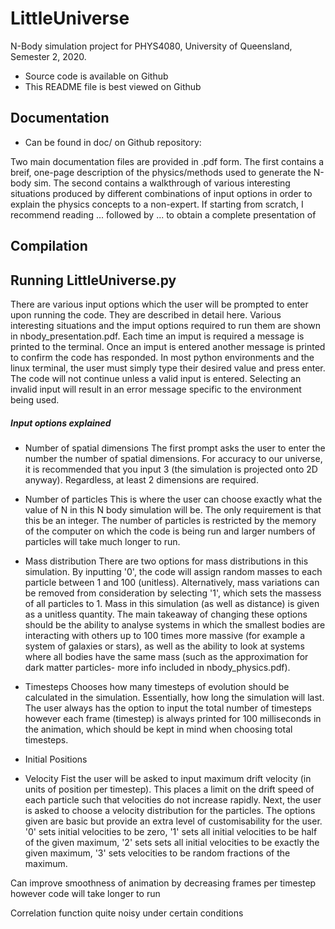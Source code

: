 # LittleUniverse
N-Body simulation project for PHYS4080, University of Queensland, Semester 2, 2020.

- Source code is available on Github
- This README file is best viewed on Github

## Documentation
- Can be found in doc/ on Github repository: 

Two main documentation files are provided in .pdf form. The first contains a breif, one-page description of the physics/methods used to generate the N-body sim. The second contains a walkthrough of various interesting situations produced by different combinations of input options in order to explain the physics concepts to a non-expert. If starting from scratch, I recommend reading ... followed by ... to obtain a complete presentation of

## Compilation


## Running LittleUniverse.py
There are various input options which the user will be prompted to enter upon running the code. They are described in detail here. Various interesting situations and the imput options required to run them are shown in nbody_presentation.pdf. Each time an imput is required a message is printed to the terminal. Once an imput is entered another message is printed to confirm the code has responded. In most python environments and the linux terminal, the user must simply type their desired value and press enter. The code will not continue unless a valid input is entered. Selecting an invalid input will result in an error message specific to the environment being used. 

##### Input options explained
- Number of spatial dimensions
The first prompt asks the user to enter the number the number of spatial dimensions. For accuracy to our universe, it is recommended that you input 3 (the simulation is projected onto 2D anyway). Regardless, at least 2 dimensions are required.

- Number of particles
This is where the user can choose exactly what the value of N in this N body simulation will be. The only requirement is that this be an integer. The number of particles is restricted by the memory of the computer on which the code is being run and larger numbers of particles will take much longer to run.

- Mass distribution
There are two options for mass distributions in this simulation. By inputting '0', the code will assign random masses to each particle between 1 and 100 (unitless). Alternatively, mass variations can be removed from consideration by selecting '1', which sets the massess of all particles to 1. Mass in this simulation (as well as distance) is given as a unitless quantity. The main takeaway of changing these options should be the ability to analyse systems in which the smallest bodies are interacting with others up to 100 times more massive (for example a system of galaxies or stars), as well as the ability to look at systems where all bodies have the same mass (such as the approximation for dark matter particles- more info included in nbody_physics.pdf).

- Timesteps
Chooses how many timesteps of evolution should be calculated in the simulation. Essentially, how long the simulation will last. The user always has the option to input the total number of timesteps however each frame (timestep) is always printed for 100 milliseconds in the animation, which should be kept in mind when choosing total timesteps. 

- Initial Positions


- Velocity
Fist the user will be asked to input maximum drift velocity (in units of position per timestep). This places a limit on the drift speed of each particle such that velocities do not increase rapidly. Next, the user is asked to choose a velocity distribution for the particles. The options given are basic but provide an extra level of customisability for the user. '0' sets initial velocities to be zero, '1' sets all initial velocities to be half of the given maximum, '2' sets sets all initial velocities to be exactly the given maximum, '3' sets velocities to be random fractions of the maximum.

Can improve smoothness of animation by decreasing frames per timestep however code will take longer to run

Correlation function quite noisy under certain conditions



